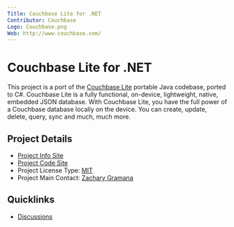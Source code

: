```yaml
---
Title: Couchbase Lite for .NET
Contributor: Couchbase
Logo: Couchbase.png
Web: http://www.couchbase.com/
---
```

# Couchbase Lite for .NET

This project is a port of the [Couchbase Lite](https://developer.couchbase.com/mobile/) portable Java codebase, ported to C#. Couchbase Lite is a fully functional, on-device, lightweight, native, embedded JSON database. With Couchbase Lite, you have the full power of a Couchbase database locally on the device. You can create, update, delete, query, sync and much, much more.

## Project Details
* [Project Info Site](https://developer.couchbase.com/mobile/)
* [Project Code Site](https://github.com/couchbaselabs/couchbase-lite-net)
* Project License Type: [MIT](https://github.com/couchbaselabs/couchbase-lite-net/blob/master/LICENSE)
* Project Main Contact: [Zachary Gramana](https://github.com/zgramana)

## Quicklinks

* [Discussions](https://groups.google.com/forum/#!forum/mobile-couchbase)
